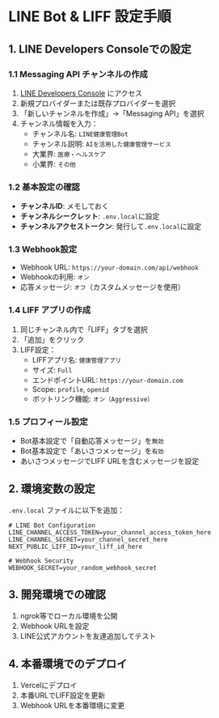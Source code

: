 # LINE Bot & LIFF 設定手順

## 1. LINE Developers Consoleでの設定

### 1.1 Messaging API チャンネルの作成
1. [LINE Developers Console](https://developers.line.biz/console/) にアクセス
2. 新規プロバイダーまたは既存プロバイダーを選択
3. 「新しいチャンネルを作成」→「Messaging API」を選択
4. チャンネル情報を入力：
   - チャンネル名: `LINE健康管理Bot`
   - チャンネル説明: `AIを活用した健康管理サービス`
   - 大業界: `医療・ヘルスケア`
   - 小業界: `その他`

### 1.2 基本設定の確認
- **チャンネルID**: メモしておく
- **チャンネルシークレット**: `.env.local`に設定
- **チャンネルアクセストークン**: 発行して`.env.local`に設定

### 1.3 Webhook設定
- Webhook URL: `https://your-domain.com/api/webhook`
- Webhookの利用: `オン`
- 応答メッセージ: `オフ`（カスタムメッセージを使用）

### 1.4 LIFF アプリの作成
1. 同じチャンネル内で「LIFF」タブを選択
2. 「追加」をクリック
3. LIFF設定：
   - LIFFアプリ名: `健康管理アプリ`
   - サイズ: `Full`
   - エンドポイントURL: `https://your-domain.com`
   - Scope: `profile`, `openid`
   - ボットリンク機能: `オン（Aggressive）`

### 1.5 プロフィール設定
- Bot基本設定で「自動応答メッセージ」を`無効`
- Bot基本設定で「あいさつメッセージ」を`有効`
- あいさつメッセージでLIFF URLを含むメッセージを設定

## 2. 環境変数の設定

`.env.local` ファイルに以下を追加：

```env
# LINE Bot Configuration
LINE_CHANNEL_ACCESS_TOKEN=your_channel_access_token_here
LINE_CHANNEL_SECRET=your_channel_secret_here
NEXT_PUBLIC_LIFF_ID=your_liff_id_here

# Webhook Security
WEBHOOK_SECRET=your_random_webhook_secret
```

## 3. 開発環境での確認

1. ngrok等でローカル環境を公開
2. Webhook URLを設定
3. LINE公式アカウントを友達追加してテスト

## 4. 本番環境でのデプロイ

1. Vercelにデプロイ
2. 本番URLでLIFF設定を更新
3. Webhook URLを本番環境に変更
　